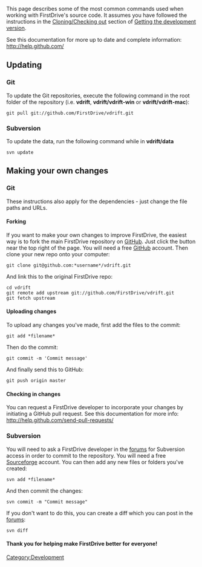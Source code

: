 This page describes some of the most common commands used when working with FirstDrive's source code. It assumes you have followed the instructions in the [Cloning/Checking out](Getting_the_development_version#Cloning/Checking_out.md) section of [Getting the development version](Getting_the_development_version.md).

See this documentation for more up to date and complete information: <http://help.github.com/>

Updating
--------

### Git

To update the Git repositories, execute the following command in the root folder of the repository (i.e. **vdrift**, **vdrift/vdrift-win** or **vdrift/vdrift-mac**):

    git pull git://github.com/FirstDrive/vdrift.git

### Subversion

To update the data, run the following command while in **vdrift/data**

    svn update

Making your own changes
-----------------------

### Git

These instructions also apply for the dependencies - just change the file paths and URLs.

#### Forking

If you want to make your own changes to improve FirstDrive, the easiest way is to fork the main FirstDrive repository on [GitHub](https://github.com/FirstDrive/vdrift/). Just click the button near the top right of the page. You will need a free [GitHub](http://github.com) account. Then clone your new repo onto your computer:

    git clone git@github.com:*username*/vdrift.git

And link this to the original FirstDrive repo:

    cd vdrift
    git remote add upstream git://github.com/FirstDrive/vdrift.git
    git fetch upstream

#### Uploading changes

To upload any changes you've made, first add the files to the commit:

    git add *filename*

Then do the commit:

    git commit -m 'Commit message'

And finally send this to GitHub:

    git push origin master

#### Checking in changes

You can request a FirstDrive developer to incorporate your changes by initiating a GitHub pull request. See this documentation for more info: <http://help.github.com/send-pull-requests/>

### Subversion

You will need to ask a FirstDrive developer in the [forums](http://vdrift.net/Forum/index.php) for Subversion access in order to commit to the repository. You will need a free [Sourceforge](http://sourceforge.net) account. You can then add any new files or folders you've created:

    svn add *filename*

And then commit the changes:

    svn commit -m "Commit message"

If you don't want to do this, you can create a diff which you can post in the [forums](http://vdrift.net/Forum/index.php):

    svn diff

#### Thank you for helping make FirstDrive better for everyone!

<Category:Development>

